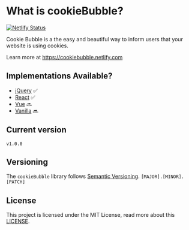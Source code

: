 # What is cookieBubble?
[![Netlify Status](https://api.netlify.com/api/v1/badges/fb322690-acb0-44c1-9e64-d753fda2c240/deploy-status)](https://app.netlify.com/sites/cookiebubble/deploys)

Cookie Bubble is a the easy and beautiful way to inform users that your website is using cookies. 

Learn more at https://cookiebubble.netlify.com

## Implementations Available?
- [jQuery](https://github.com/CookieBubble/jquery-cookie-bubble)  ✅
- [React](https://github.com/CookieBubble/react-cookie-bubble)  ✅
- [Vue](https://github.com/CookieBubble/vue-cookie-bubble) 🔜
- [Vanilla](https://github.com/CookieBubble/vanilla-cookie-bubble)  🔜


## Current version
````
v1.0.0
````

## Versioning
The `cookieBubble` library follows [Semantic Versioning](https://semver.org/).
`[MAJOR].[MINOR].[PATCH]` 


## License
This project is licensed under the MIT License,
read more about this [LICENSE](https://github.com/SAP/fundamental/blob/master/LICENSE).
